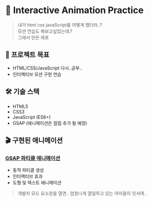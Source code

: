 # 🎨 Interactive Animation Practice

> 내가 html css javaScript를 어떻게 했더라..?
> </br>
> 모션 연습도 해보고싶었는데.?
> </br>
> 그래서 만든 레포

## 📌 프로젝트 목표
- HTML/CSS/JavaScript 다시..공부..
- 인터랙티브 모션 구현 연습

## 🛠 기술 스택
- HTML5
- CSS3
- JavaScript (ES6+)
- GSAP (애니메이션은 점점 추가 될 예정)

## 🎬 구현된 애니메이션
### [GSAP 파티클 애니메이션](public/pages/GSAP/GSAP.md)
- 동적 파티클 생성
- 인터랙티브 효과
- 도형 및 텍스트 애니메이션

> 개발자 모드 요소창을 열면.. 엄청나게 열일하고 있는 아이들이 잇서여..


